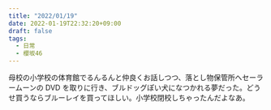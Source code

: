 ```yaml
---
title: "2022/01/19"
date: 2022-01-19T22:32:20+09:00
draft: false
tags:
  - 日常
  - 櫻坂46
---
```


母校の小学校の体育館でるんるんと仲良くお話しつつ、落とし物保管所へセーラームーンの DVD を取りに行き、ブルドッグぽい犬になつかれる夢だった。どうせ買うならブルーレイを買ってほしい。小学校閉校しちゃったんだよなあ。
